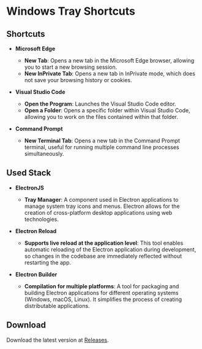 # Windows Tray Shortcuts

## Shortcuts
- **Microsoft Edge**
  - **New Tab**: Opens a new tab in the Microsoft Edge browser, allowing you to start a new browsing session.
  - **New InPrivate Tab**: Opens a new tab in InPrivate mode, which does not save your browsing history or cookies.

- **Visual Studio Code**
  - **Open the Program**: Launches the Visual Studio Code editor.
  - **Open a Folder**: Opens a specific folder within Visual Studio Code, allowing you to work on the files contained within that folder.

- **Command Prompt**
  - **New Terminal Tab**: Opens a new tab in the Command Prompt terminal, useful for running multiple command line processes simultaneously.

## Used Stack
- **ElectronJS**
  - **Tray Manager**: A component used in Electron applications to manage system tray icons and menus. Electron allows for the creation of cross-platform desktop applications using web technologies.

- **Electron Reload**
  - **Supports live reload at the application level**: This tool enables automatic reloading of the Electron application during development, so changes in the codebase are immediately reflected without restarting the app.

- **Electron Builder**
  - **Compilation for multiple platforms**: A tool for packaging and building Electron applications for different operating systems (Windows, macOS, Linux). It simplifies the process of creating distributable applications.

## Download
Download the latest version at [Releases](https://github.com/Alask-Code/Tray-Tools/releases).
